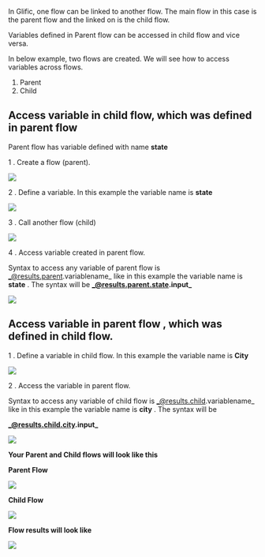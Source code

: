 In Glific, one flow can be linked to another flow. The main flow in this case is the parent flow and the linked on is the child flow.

Variables defined in Parent flow can be accessed in child flow and vice versa.

In below example, two flows are created.  We will see how to access variables across flows.

1. Parent 
1. Child

## Access variable in child flow, which was defined in parent flow

Parent flow has variable defined with name **state**

1 .  Create a flow (parent).

![](https://static.slab.com/prod/uploads/8k89m6if/posts/images/m_o9jyo6UFJyAUV6DeAYPZYW.png)



2 . Define a variable. In this example the variable name is **state**

![](https://static.slab.com/prod/uploads/8k89m6if/posts/images/KNW3v2_88foUMYnB3Ky7mn5T.png)



3 . Call another flow (child)

![](https://static.slab.com/prod/uploads/8k89m6if/posts/images/-ivUDvC81ZPeShporr7r9jWC.png)

4 . Access variable created in parent flow.

Syntax to access any variable of parent flow is _@results.parent.variablename_ like in this example the variable name is **state** . The syntax will be **_@results.parent.state.input_**

![](https://static.slab.com/prod/uploads/8k89m6if/posts/images/ANSjFtGCCHKhIyhhCc2a8uMa.png)



## Access variable in parent flow , which was defined in child flow.



1 .  Define a variable in child flow. In this example the variable name is **City**

![](https://static.slab.com/prod/uploads/8k89m6if/posts/images/334zKiCzgY5gQ7qzGMMAXoUX.png)



2 . Access the variable in parent flow.

Syntax to access any variable of child flow is _@results.child.variablename_ like in this example the variable name is **city** . The syntax will be

**_@results.child.city.input_**

![](https://static.slab.com/prod/uploads/8k89m6if/posts/images/zdzf2zH8uegtmcH-8y8mS9Ve.png)



**Your Parent and Child flows will look like this**

**Parent Flow**

![](https://static.slab.com/prod/uploads/8k89m6if/posts/images/V9Ob9DWvxcnlPQbXQChGrYiL.png)



**Child Flow**

![](https://static.slab.com/prod/uploads/8k89m6if/posts/images/rfH-4jxXusI141UBmom5A-Hg.png)



**Flow results will look like**

![](https://static.slab.com/prod/uploads/8k89m6if/posts/images/cDCZ1L2UxNMFgCTusweGJU1d.png)
